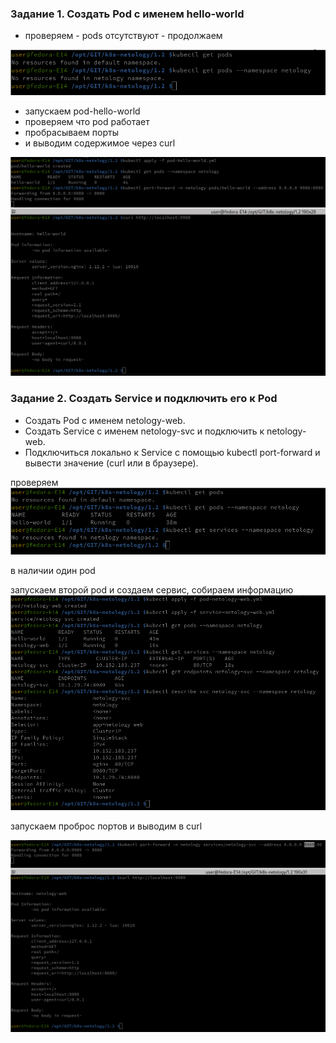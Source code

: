 ### Задание 1. Создать Pod с именем hello-world
- проверяем - pods отсутствуют - продолжаем

![alt text](1.png)

- запускаем pod-hello-world
- проверяем что pod работает
- пробрасываем порты
- и выводим содержимое через curl
  
![alt text](2.png)

### Задание 2. Создать Service и подключить его к Pod
- Создать Pod с именем netology-web.
- Создать Service с именем netology-svc и подключить к netology-web.
- Подключиться локально к Service с помощью kubectl port-forward и вывести значение (curl или в браузере).

проверяем
![alt text](3.png)

в наличии один pod

запускаем второй pod и создаем сервис, собираем информацию
![alt text](4.png)

запускаем проброс портов и выводим в curl

![alt text](5.png)